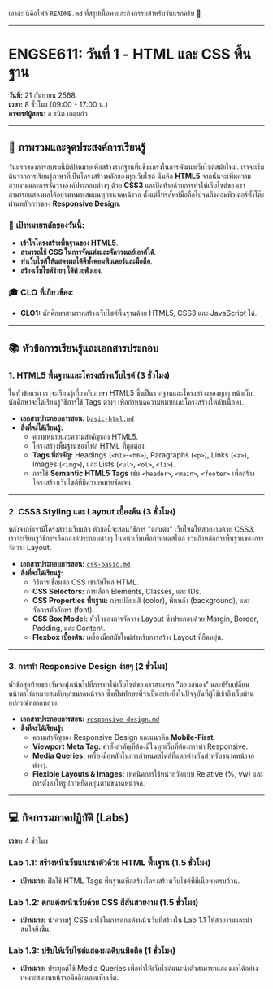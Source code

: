เอาล่ะ นี่คือไฟล์ `README.md` ที่สรุปเนื้อหาและกิจกรรมสำหรับวันแรกครับ 📝

-----

# ENGSE611: วันที่ 1 - HTML และ CSS พื้นฐาน

**วันที่:** 21 กันยายน 2568  
**เวลา:** 8 ชั่วโมง (09:00 - 17:00 น.)  
**อาจารย์ผู้สอน:** อ.ธนิต เกตุแก้ว

-----

## 🎯 ภาพรวมและจุดประสงค์การเรียนรู้

วันแรกของการอบรมนี้มีเป้าหมายเพื่อสร้างรากฐานที่แข็งแกร่งในการพัฒนาเว็บไซต์สมัยใหม่. เราจะเริ่มต้นจากการเรียนรู้ภาษาที่เป็นโครงสร้างหลักของทุกเว็บไซต์ นั่นคือ **HTML5** จากนั้นจะเพิ่มความสวยงามและการจัดวางองค์ประกอบต่างๆ ด้วย **CSS3** และปิดท้ายด้วยการทำให้เว็บไซต์ของเราสามารถแสดงผลได้อย่างเหมาะสมบนทุกขนาดหน้าจอ ตั้งแต่โทรศัพท์มือถือไปจนถึงคอมพิวเตอร์ตั้งโต๊ะ ผ่านหลักการของ **Responsive Design**.

### 🏁 **เป้าหมายหลักของวันนี้:**

  - **เข้าใจโครงสร้างพื้นฐานของ HTML5**.
  - **สามารถใช้ CSS ในการจัดแต่งและจัดวางเลย์เอาต์ได้**.
  - **ทำเว็บไซต์ให้แสดงผลได้ดีทั้งคอมพิวเตอร์และมือถือ**.
  - **สร้างเว็บไซต์ง่ายๆ ได้ด้วยตัวเอง**.

### 🎓 **CLO ที่เกี่ยวข้อง:**

  - **CLO1:** นักศึกษาสามารถสร้างเว็บไซต์พื้นฐานด้วย HTML5, CSS3 และ JavaScript ได้.

-----

## 📚 หัวข้อการเรียนรู้และเอกสารประกอบ

### 1\. HTML5 พื้นฐานและโครงสร้างเว็บไซต์ (3 ชั่วโมง)

ในหัวข้อแรก เราจะเรียนรู้เกี่ยวกับภาษา HTML5 ซึ่งเป็นรากฐานและโครงสร้างของทุกๆ หน้าเว็บ. นักศึกษาจะได้เรียนรู้วิธีการใช้ Tags ต่างๆ เพื่อกำหนดความหมายและโครงสร้างให้กับเนื้อหา.

  - **เอกสารประกอบการสอน:** [`basic-html.md`](basic-html.md)
  - **สิ่งที่จะได้เรียนรู้:**
      - ความหมายและความสำคัญของ HTML5.
      - โครงสร้างพื้นฐานของไฟล์ HTML ที่ถูกต้อง.
      - **Tags ที่สำคัญ:** Headings (`<h1>`-`<h6>`), Paragraphs (`<p>`), Links (`<a>`), Images (`<img>`), และ Lists (`<ul>`, `<ol>`, `<li>`).
      - การใช้ **Semantic HTML5 Tags** เช่น `<header>`, `<main>`, `<footer>` เพื่อสร้างโครงสร้างเว็บไซต์ที่มีความหมายชัดเจน.

-----

### 2\. CSS3 Styling และ Layout เบื้องต้น (3 ชั่วโมง)

หลังจากที่เรามีโครงสร้างเว็บแล้ว หัวข้อนี้จะสอนวิธีการ "ตกแต่ง" เว็บไซต์ให้สวยงามด้วย CSS3. เราจะเรียนรู้วิธีการเลือกองค์ประกอบต่างๆ ในหน้าเว็บเพื่อกำหนดสไตล์ รวมถึงหลักการพื้นฐานของการจัดวาง Layout.

  - **เอกสารประกอบการสอน:** [`css-basic.md`](css-basic.md)
  - **สิ่งที่จะได้เรียนรู้:**
      - วิธีการเชื่อมต่อ CSS เข้ากับไฟล์ HTML.
      - **CSS Selectors:** การเลือก Elements, Classes, และ IDs.
      - **CSS Properties พื้นฐาน:** การเปลี่ยนสี (color), พื้นหลัง (background), และจัดการตัวอักษร (font).
      - **CSS Box Model:** หัวใจของการจัดวาง Layout ซึ่งประกอบด้วย Margin, Border, Padding, และ Content.
      - **Flexbox เบื้องต้น:** เครื่องมือสมัยใหม่สำหรับการสร้าง Layout ที่ยืดหยุ่น.

-----

### 3\. การทำ Responsive Design ง่ายๆ (2 ชั่วโมง)

หัวข้อสุดท้ายของวันจะมุ่งเน้นไปที่การทำให้เว็บไซต์ของเราสามารถ "ตอบสนอง" และปรับเปลี่ยนหน้าตาให้เหมาะสมกับทุกขนาดหน้าจอ ซึ่งเป็นทักษะที่จำเป็นอย่างยิ่งในปัจจุบันที่ผู้ใช้เข้าถึงเว็บผ่านอุปกรณ์หลากหลาย.

  - **เอกสารประกอบการสอน:** [`responsive-design.md`](responsive-design.md)
  - **สิ่งที่จะได้เรียนรู้:**
      - ความสำคัญของ Responsive Design และแนวคิด **Mobile-First**.
      - **Viewport Meta Tag:** คำสั่งสำคัญที่ต้องมีในทุกเว็บที่ต้องการทำ Responsive.
      - **Media Queries:** เครื่องมือหลักในการกำหนดสไตล์ที่แตกต่างกันสำหรับขนาดหน้าจอต่างๆ.
      - **Flexible Layouts & Images:** เทคนิคการใช้หน่วยวัดแบบ Relative (%, vw) และการตั้งค่าให้รูปภาพยืดหยุ่นตามขนาดหน้าจอ.

-----

## 💻 กิจกรรมภาคปฏิบัติ (Labs)

**เวลา:** 4 ชั่วโมง

### **Lab 1.1: สร้างหน้าเว็บแนะนำตัวด้วย HTML พื้นฐาน (1.5 ชั่วโมง)**

  - **เป้าหมาย:** ฝึกใช้ HTML Tags พื้นฐานเพื่อสร้างโครงสร้างเว็บไซต์ที่มีเนื้อหาครบถ้วน.

### **Lab 1.2: ตกแต่งหน้าเว็บด้วย CSS สีสันสวยงาม (1.5 ชั่วโมง)**

  - **เป้าหมาย:** นำความรู้ CSS มาใช้ในการตกแต่งหน้าเว็บที่สร้างใน Lab 1.1 ให้สวยงามและน่าสนใจยิ่งขึ้น.

### **Lab 1.3: ปรับให้เว็บไซต์แสดงผลดีบนมือถือ (1 ชั่วโมง)**

  - **เป้าหมาย:** ประยุกต์ใช้ Media Queries เพื่อทำให้เว็บไซต์แนะนำตัวสามารถแสดงผลได้อย่างเหมาะสมบนหน้าจอมือถือและแท็บเล็ต.